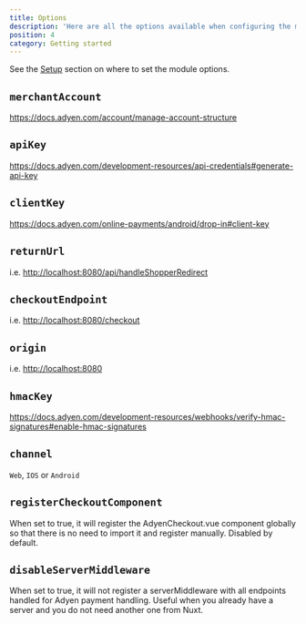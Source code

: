 ```yaml
---
title: Options
description: 'Here are all the options available when configuring the module and their default values:'
position: 4
category: Getting started
---
```


See the [Setup](/setup) section on where to set the module options.

## `merchantAccount`

<https://docs.adyen.com/account/manage-account-structure>

## `apiKey`

<https://docs.adyen.com/development-resources/api-credentials#generate-api-key>

## `clientKey`

<https://docs.adyen.com/online-payments/android/drop-in#client-key>

## `returnUrl`

i.e. <http://localhost:8080/api/handleShopperRedirect>

## `checkoutEndpoint`

i.e. <http://localhost:8080/checkout>

## `origin`

i.e. <http://localhost:8080>

## `hmacKey`

<https://docs.adyen.com/development-resources/webhooks/verify-hmac-signatures#enable-hmac-signatures>

## `channel`

`Web`, `IOS` or `Android`

## `registerCheckoutComponent`

When set to true, it will register the AdyenCheckout.vue component globally so that there is no need to import it and register manually. Disabled by default.

## `disableServerMiddleware`

When set to true, it will not register a serverMiddleware with all endpoints handled for Adyen payment handling. Useful when you already have a server and you do not need another one from Nuxt.
